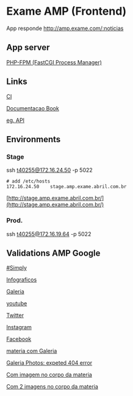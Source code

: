 # Exame AMP (Frontend)

App responde http://amp.exame.com/:noticias

## App server

[PHP-FPM (FastCGI Process Manager)](http://php-fpm.org/)

## Links

[CI](http://jenkins.googleamp.abrdigital.com.br/view/GoogleAmp/)

[Documentacao Book](https://confluence.abril.com.br/pages/viewpage.action?title=BOOK+-+GoogleAMP&spaceKey=operacoes)

[eg. API](http://api.exame.abril.com.br/v2/materias/voce-pode-quebrar-seu-iphone-simplesmente-trocando-sua-data)


## Environments

### Stage
ssh t40255@172.16.24.50 -p 5022

```
# add /etc/hosts
172.16.24.50    stage.amp.exame.abril.com.br
```

[http://stage.amp.exame.abril.com.br/](http://stage.amp.exame.abril.com.br/)


### Prod.
ssh t40255@172.16.19.64 -p 5022

## Validations AMP Google

[#Simply](http://amp.exame.abril.com.br/mundo/noticias/florida-declara-emergencia-sanitaria-por-novos-casos-de-zika#development=1)

[Infograficos ](http://amp.exame.abril.com.br/marketing/noticias/infografico-mostra-como-os-brasileiros-consomem-midia#development=1)

[Galeria ](http://amp.exame.abril.com.br/marketing/noticias/cvc-dara-10-anos-de-ferias-gratis-para-10-clientes#development=1)

[youtube ](http://amp.exame.abril.com.br/tecnologia/noticias/ondas-gravitacionais-previstas-por-einstein-sao-descobertas#development=1)

[Twitter ](http://amp.exame.abril.com.br/negocios/noticias/ceo-do-twitter-doa-parte-de-suas-acoes-aos-seus-funcionarios#development=1)

[Instagram ](http://amp.exame.abril.com.br/marketing/noticias/estilista-marc-jacobs-procura-por-modelos-no-instagram#development=1)

[Facebook ](http://amp.exame.abril.com.br/tecnologia/noticias/e-uma-das-maiores-descobertas-da-ciencia-diz-zuckerberg#development=1)

[materia com Galeria ](http://amp.exame.abril.com.br/marketing/noticias/cvc-dara-10-anos-de-ferias-gratis-para-10-clientes#development=1)

[Galeria Photos: expeted 404 error](http://amp.exame.abril.com.br/negocios/noticias/por-dentro-da-nova-sede-da-hp-inc-em-alphaville#development=1)

[Com imagem no corpo da materia ](http://amp.exame.abril.com.br/tecnologia/noticias/voce-pode-quebrar-seu-iphone-simplesmente-trocando-sua-data#development=1)
  
[Com 2 imagens no corpo da materia ](http://amp.exame.abril.com.br/revista-exame/edicoes/1105/noticias/para-a-rumo-a-all-e-trem-chamado-problema#development=1)